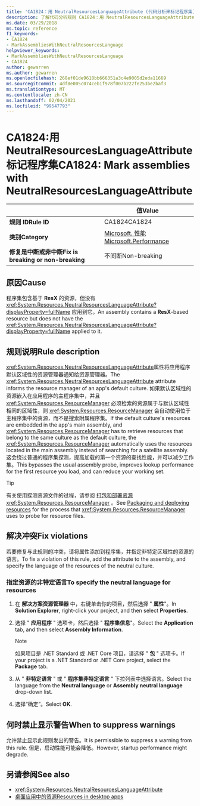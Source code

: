 ```yaml
---
title: 'CA1824：用 NeutralResourcesLanguageAttribute (代码分析来标记程序集) '
description: 了解代码分析规则 CA1824：用 NeutralResourcesLanguageAttribute 标记程序集
ms.date: 03/29/2018
ms.topic: reference
f1_keywords:
- CA1824
- MarkAssembliesWithNeutralResourcesLanguage
helpviewer_keywords:
- MarkAssembliesWithNeutralResourcesLanguage
- CA1824
author: gewarren
ms.author: gewarren
ms.openlocfilehash: 268ef01de9618bb666351a3c4e9005d2eda11669
ms.sourcegitcommit: 4df8e005c074ceb1f978f007b222fe253be2baf3
ms.translationtype: MT
ms.contentlocale: zh-CN
ms.lasthandoff: 02/04/2021
ms.locfileid: "99547793"
---
```

# <a name="ca1824-mark-assemblies-with-neutralresourceslanguageattribute"></a><span data-ttu-id="3a389-103">CA1824:用 NeutralResourcesLanguageAttribute 标记程序集</span><span class="sxs-lookup"><span data-stu-id="3a389-103">CA1824: Mark assemblies with NeutralResourcesLanguageAttribute</span></span>

| | <span data-ttu-id="3a389-104">值</span><span class="sxs-lookup"><span data-stu-id="3a389-104">Value</span></span> |
|-|-|
| <span data-ttu-id="3a389-105">**规则 ID**</span><span class="sxs-lookup"><span data-stu-id="3a389-105">**Rule ID**</span></span> |<span data-ttu-id="3a389-106">CA1824</span><span class="sxs-lookup"><span data-stu-id="3a389-106">CA1824</span></span>|
| <span data-ttu-id="3a389-107">**类别**</span><span class="sxs-lookup"><span data-stu-id="3a389-107">**Category**</span></span> |[<span data-ttu-id="3a389-108">Microsoft. 性能</span><span class="sxs-lookup"><span data-stu-id="3a389-108">Microsoft.Performance</span></span>](performance-warnings.md)|
| <span data-ttu-id="3a389-109">**修复是中断或非中断**</span><span class="sxs-lookup"><span data-stu-id="3a389-109">**Fix is breaking or non-breaking**</span></span> |<span data-ttu-id="3a389-110">不间断</span><span class="sxs-lookup"><span data-stu-id="3a389-110">Non-breaking</span></span>|

## <a name="cause"></a><span data-ttu-id="3a389-111">原因</span><span class="sxs-lookup"><span data-stu-id="3a389-111">Cause</span></span>

<span data-ttu-id="3a389-112">程序集包含基于 **ResX** 的资源，但没有 <xref:System.Resources.NeutralResourcesLanguageAttribute?displayProperty=fullName> 应用到它。</span><span class="sxs-lookup"><span data-stu-id="3a389-112">An assembly contains a **ResX**-based resource but does not have the <xref:System.Resources.NeutralResourcesLanguageAttribute?displayProperty=fullName> applied to it.</span></span>

## <a name="rule-description"></a><span data-ttu-id="3a389-113">规则说明</span><span class="sxs-lookup"><span data-stu-id="3a389-113">Rule description</span></span>

<span data-ttu-id="3a389-114"><xref:System.Resources.NeutralResourcesLanguageAttribute>属性将应用程序默认区域性的资源管理器通知给资源管理器。</span><span class="sxs-lookup"><span data-stu-id="3a389-114">The <xref:System.Resources.NeutralResourcesLanguageAttribute> attribute informs the resource manager of an app's default culture.</span></span> <span data-ttu-id="3a389-115">如果默认区域性的资源嵌入在应用程序的主程序集中，并且 <xref:System.Resources.ResourceManager> 必须检索的资源属于与默认区域性相同的区域性，则 <xref:System.Resources.ResourceManager> 会自动使用位于主程序集中的资源，而不是搜索附属程序集。</span><span class="sxs-lookup"><span data-stu-id="3a389-115">If the default culture's resources are embedded in the app's main assembly, and <xref:System.Resources.ResourceManager> has to retrieve resources that belong to the same culture as the default culture, the <xref:System.Resources.ResourceManager> automatically uses the resources located in the main assembly instead of searching for a satellite assembly.</span></span> <span data-ttu-id="3a389-116">这会绕过普通的程序集探测，提高加载的第一个资源的查找性能，并可以减少工作集。</span><span class="sxs-lookup"><span data-stu-id="3a389-116">This bypasses the usual assembly probe, improves lookup performance for the first resource you load, and can reduce your working set.</span></span>

> [!TIP]
> <span data-ttu-id="3a389-117">有关使用探测资源文件的过程，请参阅 [打包和部署资源](../../../framework/resources/packaging-and-deploying-resources-in-desktop-apps.md) <xref:System.Resources.ResourceManager> 。</span><span class="sxs-lookup"><span data-stu-id="3a389-117">See [Packaging and deploying resources](../../../framework/resources/packaging-and-deploying-resources-in-desktop-apps.md) for the process that <xref:System.Resources.ResourceManager> uses to probe for resource files.</span></span>

## <a name="fix-violations"></a><span data-ttu-id="3a389-118">解决冲突</span><span class="sxs-lookup"><span data-stu-id="3a389-118">Fix violations</span></span>

<span data-ttu-id="3a389-119">若要修复与此规则的冲突，请将属性添加到程序集，并指定非特定区域性的资源的语言。</span><span class="sxs-lookup"><span data-stu-id="3a389-119">To fix a violation of this rule, add the attribute to the assembly, and specify the language of the resources of the neutral culture.</span></span>

### <a name="to-specify-the-neutral-language-for-resources"></a><span data-ttu-id="3a389-120">指定资源的非特定语言</span><span class="sxs-lookup"><span data-stu-id="3a389-120">To specify the neutral language for resources</span></span>

1. <span data-ttu-id="3a389-121">在 **解决方案资源管理器** 中，右键单击你的项目，然后选择 " **属性**"。</span><span class="sxs-lookup"><span data-stu-id="3a389-121">In **Solution Explorer**, right-click your project, and then select **Properties**.</span></span>

2. <span data-ttu-id="3a389-122">选择 " **应用程序** " 选项卡，然后选择 " **程序集信息**"。</span><span class="sxs-lookup"><span data-stu-id="3a389-122">Select the **Application** tab, and then select **Assembly Information**.</span></span>

   > [!NOTE]
   > <span data-ttu-id="3a389-123">如果项目是 .NET Standard 或 .NET Core 项目，请选择 " **包** " 选项卡。</span><span class="sxs-lookup"><span data-stu-id="3a389-123">If your project is a .NET Standard or .NET Core project, select the **Package** tab.</span></span>

3. <span data-ttu-id="3a389-124">从 " **非特定语言** " 或 " **程序集非特定语言** " 下拉列表中选择语言。</span><span class="sxs-lookup"><span data-stu-id="3a389-124">Select the language from the **Neutral language** or **Assembly neutral language** drop-down list.</span></span>

4. <span data-ttu-id="3a389-125">选择“确定”。</span><span class="sxs-lookup"><span data-stu-id="3a389-125">Select **OK**.</span></span>

## <a name="when-to-suppress-warnings"></a><span data-ttu-id="3a389-126">何时禁止显示警告</span><span class="sxs-lookup"><span data-stu-id="3a389-126">When to suppress warnings</span></span>

<span data-ttu-id="3a389-127">允许禁止显示此规则发出的警告。</span><span class="sxs-lookup"><span data-stu-id="3a389-127">It is permissible to suppress a warning from this rule.</span></span> <span data-ttu-id="3a389-128">但是，启动性能可能会降低。</span><span class="sxs-lookup"><span data-stu-id="3a389-128">However, startup performance might degrade.</span></span>

## <a name="see-also"></a><span data-ttu-id="3a389-129">另请参阅</span><span class="sxs-lookup"><span data-stu-id="3a389-129">See also</span></span>

- <xref:System.Resources.NeutralResourcesLanguageAttribute>
- [<span data-ttu-id="3a389-130">桌面应用中的资源</span><span class="sxs-lookup"><span data-stu-id="3a389-130">Resources in desktop apps</span></span>](../../../framework/resources/index.md)
